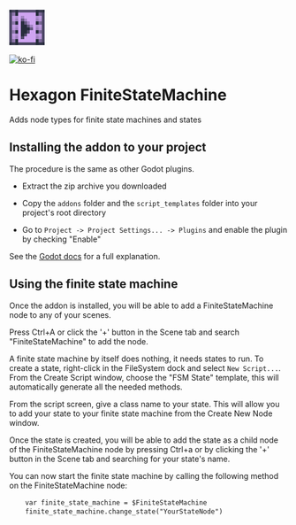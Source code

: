 
![Icon](icon.png)

[![ko-fi](https://ko-fi.com/img/githubbutton_sm.svg)](https://ko-fi.com/X8X87EZ87)

# Hexagon FiniteStateMachine

Adds node types for finite state machines and states

## Installing the addon to your project

The procedure is the same as other Godot plugins.

* Extract the zip archive you downloaded

* Copy the `addons` folder and the `script_templates` folder into your project's root directory

* Go to `Project -> Project Settings... -> Plugins` and enable the plugin by checking "Enable"

See the [Godot docs](https://docs.godotengine.org/en/stable/tutorials/plugins/editor/installing_plugins.html) for a full explanation.

## Using the finite state machine

Once the addon is installed, you will be able to add a FiniteStateMachine node to any of your scenes.

Press Ctrl+A or click the '+' button in the Scene tab and search "FiniteStateMachine" to add the node.

A finite state machine by itself does nothing, it needs states to run. To create a state, right-click in the FileSystem dock and select `New Script...`. From the Create Script window, choose the "FSM State" template, this will automatically generate all the needed methods.

From the script screen, give a class name to your state. This will allow you to add your state to your finite state machine from the Create New Node window.

Once the state is created, you will be able to add the state as a child node of the FiniteStateMachine node by pressing Ctrl+a or by clicking the '+' button in the Scene tab and searching for your state's name.

You can now start the finite state machine by calling the following method on the FiniteStateMachine node:
```
	var finite_state_machine = $FiniteStateMachine
	finite_state_machine.change_state("YourStateNode")
```
